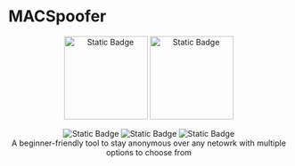 # MACSpoofer
<p align = "center">
  <img alt="Static Badge" heigth="150px" width="150px" src="https://img.shields.io/badge/VERSION-1.0.0.1-cyan?style=flat-square">
  <img alt="Static Badge" heigth="150px" width="150px" src="https://img.shields.io/badge/LINCENSE-v3.0-RED?style=flat-square">
</p>
<p align = "center">
  <img alt="Static Badge" src="https://img.shields.io/badge/AUTHOR-SECURE%20SCHOLAR-red?style=flat-square">
  <img alt="Static Badge" src="https://img.shields.io/badge/OPEN%20SOURCE-YES-green?style=flat-square">
  <img alt="Static Badge" src="https://img.shields.io/badge/WRITTEN%20IN%20PYTHON-YES-cyan?style=flat-square"><br>
  A beginner-friendly tool to stay anonymous over any netowrk with multiple options to choose from
</p>
